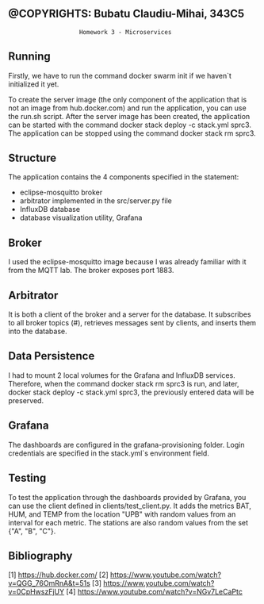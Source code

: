 @COPYRIGHTS: Bubatu Claudiu-Mihai, 343C5
-----------------------------------------------------------------------------

						Homework 3 - Microservices


## Running

Firstly, we have to run the command docker swarm init if we haven`t
initialized it yet.

To create the server image (the only component of the application that is not
an image from hub.docker.com) and run the application, you can use the run.sh
script. After the server image has been created, the application can be
started with the command docker stack deploy -c stack.yml sprc3.
The application can be stopped using the command docker stack rm sprc3.


## Structure
The application contains the 4 components specified in the statement:

- eclipse-mosquitto broker
- arbitrator implemented in the src/server.py file
- InfluxDB database
- database visualization utility, Grafana

## Broker
I used the eclipse-mosquitto image because I was already familiar with it
from the MQTT lab. The broker exposes port 1883.

## Arbitrator
It is both a client of the broker and a server for the database. It subscribes
to all broker topics (#), retrieves messages sent by clients, and inserts them
into the database. 

## Data Persistence
I had to mount 2 local volumes for the Grafana and InfluxDB services. Therefore,
when the command docker stack rm sprc3 is run, and later,
docker stack deploy -c stack.yml sprc3, the previously entered data will be preserved.

## Grafana
The dashboards are configured in the grafana-provisioning folder.
Login credentials are specified in the stack.yml`s environment field.

## Testing
To test the application through the dashboards provided by Grafana, you can use
the client defined in clients/test_client.py. It adds the metrics BAT, HUM,
and TEMP from the location "UPB" with random values from an interval for each
metric. The stations are also random values from the set {"A", "B", "C"}.

## Bibliography
[1] https://hub.docker.com/
[2] https://www.youtube.com/watch?v=QGG_76OmRnA&t=51s
[3] https://www.youtube.com/watch?v=0CpHwszFjUY
[4] https://www.youtube.com/watch?v=NGv7LeCaPtc